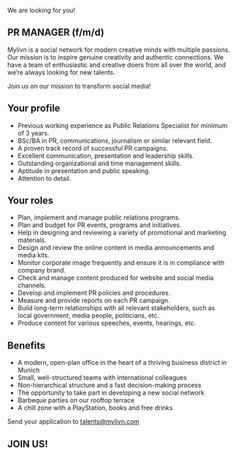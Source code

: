 We are looking for you!

## PR MANAGER (f/m/d)

Mylivn is a social network for modern creative minds with multiple passions. Our mission is to inspire genuine creativity and authentic connections. We have a team of enthusiastic and creative doers from all over the world, and we’re always looking for new talents.

Join us on our mission to transform social media! 

## Your profile
- Previous working experience as Public Relations Specialist for minimum of 3 years.
- BSc/BA in PR, communications, journalism or similar relevant field.
- A proven track record of successful PR campaigns.
- Excellent communication, presentation and leadership skills.
- Outstanding organizational and time management skills.
- Aptitude in presentation and public speaking.
- Attention to detail.

## Your roles
- Plan, implement and manage public relations programs.
- Plan and budget for PR events, programs and initiatives.
- Help in designing and reviewing a variety of promotional and marketing materials.
- Design and review the online content in media announcements and media kits.
- Monitor corporate image frequently and ensure it is in compliance with company brand.
- Check and manage content produced for website and social media channels.
- Develop and implement PR policies and procedures.
- Measure and provide reports on each PR campaign.
- Build long-term relationships with all relevant stakeholders, such as local government, media people, politicians, etc.
- Produce content for various speeches, events, hearings, etc.

## Benefits
- A modern, open-plan office in the heart of a thriving business district in Munich 
- Small, well-structured teams with international colleagues 
- Non-hierarchical structure and a fast decision-making process 
- The opportunity to take part in developing a new social network 
- Barbeque parties on our rooftop terrace 
- A chill zone with a PlayStation, books and free drinks

Send your application to talents@mylivn.com

## JOIN US!


